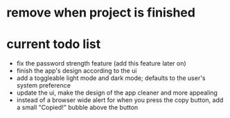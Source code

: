 # remove when project is finished

# current todo list

- fix the password strength feature (add this feature later on)
- finish the app's design according to the ui
- add a toggleable light mode and dark mode; defaults to the user's system preference
- update the ui, make the design of the app cleaner and more appealing
- instead of a browser wide alert for when you press the copy button, add a small "Copied!" bubble above the button